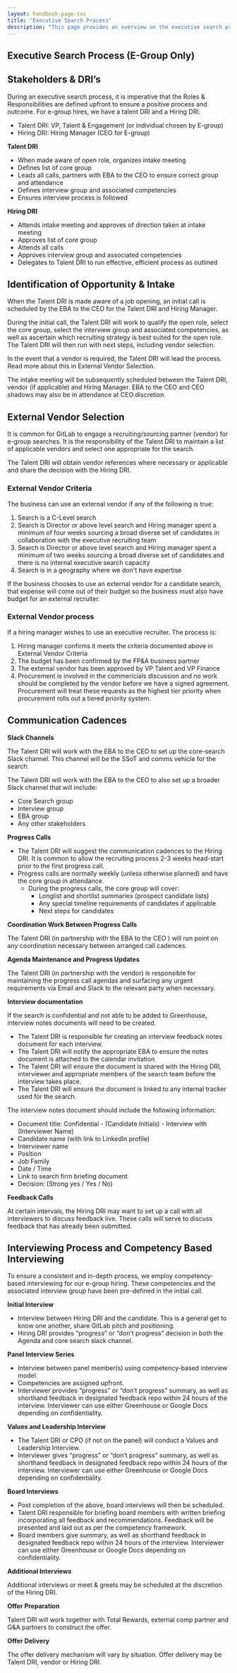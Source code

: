 ```yaml
---
layout: handbook-page-toc
title: "Executive Search Process"
description: "This page provides an overview on the executive search process"
---
```


## Executive Search Process (E-Group Only)

## Stakeholders & DRI’s

During an executive search process, it is imperative that the Roles & Responsibilities are defined upfront to ensure a positive process and outcome. For e-group hires, we have a talent DRI and a Hiring DRI. 

* Talent DRI: VP, Talent & Engagement (or individual chosen by E-group)
* Hiring DRI: Hiring Manager (CEO for E-group)

**Talent DRI**
* When made aware of open role, organizes intake meeting
* Defines list of core group
* Leads all calls, partners with EBA to the CEO to ensure correct group and attendance 
* Defines interview group and associated competencies
* Ensures interview process is followed

**Hiring DRI**
* Attends intake meeting and approves of direction taken at intake meeting
* Approves list of core group 
* Attends all calls
* Approves interview group and associated competencies
* Delegates to Talent DRI to run effective, efficient process as outlined


## Identification of Opportunity & Intake

When the Talent DRI is made aware of a job opening, an initial call is scheduled by the EBA to the CEO for the Talent DRI and Hiring Manager.

During the initial call, the Talent DRI will work to qualify the open role, select the core group, select the interview group and associated competencies, as well as ascertain which recruiting strategy is best suited for the open role. The Talent DRI will then run with next steps, including vendor selection.

In the event that a vendor is required, the Talent DRI will lead the process. Read more about this in External Vendor Selection.

The intake meeting will be subsequently scheduled between the Talent DRI, vendor (if applicable) and Hiring Manager. EBA to the CEO and CEO shadows may also be in attendance at CEO discretion.


## External Vendor Selection

It is common for GitLab to engage a recruiting/sourcing partner (vendor) for e-group searches. It is the responsibility of the Talent DRI to maintain a list of applicable vendors and select one appropriate for the search.

The Talent DRI will obtain vendor references where necessary or applicable and share the decision with the Hiring DRI.

### External Vendor Criteria

The business can use an external vendor if any of the following is true:

1. Search is a C-Level search
1. Search is Director or above level search and Hiring manager spent a minimum of four weeks sourcing a broad diverse set of candidates in collaboration with the executive recruiting team
1. Search is Director or above level search and Hiring manager spent a minimum of two weeks sourcing a broad diverse set of candidates and there is no internal executive search capacity
1. Search is in a geography where we don't have expertise

If the business chooses to use an external vendor for a candidate search, that expense will come out of their budget so the business must also have budget for an external recruiter.

### External Vendor process

If a hiring manager wishes to use an executive recruiter. The process is:
1. Hiring manager confirms it meets the criteria documented above in External Vendor Criteria
1. The budget has been confirmed by the FP&A business partner
1. The external vendor has been approved by VP Talent and VP Finance
1. Procurement is involved in the commericials discussion and no work should be completed by the vendor before we have a signed agreement. Procurement will treat these requests as the highest tier priority when procurement rolls out a tiered priority system.


## Communication Cadences
**Slack Channels**

The Talent DRI will work with the EBA to the CEO to set up the core-search Slack channel. This channel will be the SSoT and comms vehicle for the search.

The Talent DRI will work with the EBA to the CEO to also set up a broader Slack channel that will include:

* Core Search group
* Interview group
* EBA group
* Any other stakeholders

**Progress Calls**
* The Talent DRI will suggest the communication cadences to the Hiring DRI. It is common to allow the recruiting process 2-3 weeks head-start prior to the first progress call.
* Progress calls are normally weekly (unless otherwise planned) and have the core group in attendance.
    * During the progress calls, the core group will cover:
        * Longlist and shortlist summaries (prospect candidate lists)
        * Any special timeline requirements of candidates if applicable
        * Next steps for candidates 

**Coordination Work Between Progress Calls**

The Talent DRI (in partnership with the EBA to the CEO ) will run point on any coordination necessary between arranged call cadences.

**Agenda Maintenance and Progress Updates**

The Talent DRI (in partnership with the vendor) is responsible for maintaining the progress call agendas and surfacing any urgent requirements via Email and Slack to the relevant party when necessary.

**Interview documentation**

If the search is confidential and not able to be added to Greenhouse, interview notes documents will need to be created.
* The Talent DRI is responsible for creating an interview feedback notes document for each interview. 
* The Talent DRI will notify the appropriate EBA to ensure the notes document is attached to the calendar invitation
* The Talent DRI will ensure the document is shared with the Hiring DRI, interviewer and appropriate members of the search team before the interview takes place.
* The Talent DRI will ensure the document is linked to any internal tracker used for the search.

The interview notes document should include the following information:
* Document title: Confidential - (Candidate Initials) - Interview with (Interviewer Name)
* Candidate name (with link to LinkedIn profile)
* Interviewer name
* Position
* Job Family
* Date / Time
* Link to search firm briefing document
* Decision: (Strong yes / Yes / No)

**Feedback Calls**

At certain intervals, the Hiring DRI may want to set up a call with all interviewers to discuss feedback live. These calls will serve to discuss feedback that has already been submitted.

## Interviewing Process and Competency Based Interviewing

To ensure a consistent and in-depth process, we employ competency-based interviewing for our e-group hiring. These competencies and the associated interview group have been pre-defined in the initial call.

**Initial Interview**
* Interview between Hiring DRI and the candidate. This is a general get to know one another, share GitLab pitch and positioning. 
* Hiring DRI provides “progress” or “don’t progress” decision in both the Agenda and core search slack channel.

**Panel Interview Series**
* Interview between panel member(s) using competency-based interview model.
* Competencies are assigned upfront.
* Interviewer provides “progress” or “don’t progress” summary, as well as shorthand feedback in designated feedback repo within 24 hours of the interview. Interviewer can use either Greenhouse or Google Docs depending on confidentiality.

**Values and Leadership Interview**
* The Talent DRI or CPO (if not on the panel) will conduct a Values and Leadership Interview. 
* Interviewer gives “progress” or “don’t progress” summary, as well as shorthand feedback in designated feedback repo within 24 hours of the interview. Interviewer can use either Greenhouse or Google Docs depending on confidentiality.

**Board Interviews**
* Post completion of the above, board interviews will then be scheduled.
* Talent DRI responsible for briefing board members with written briefing incorporating all feedback and recommendations. Feedback will be presented and laid out as per the competency framework.
* Board members give summary, as well as shorthand feedback in designated feedback repo within 24 hours of the interview. Interviewer can use either Greenhouse or Google Docs depending on confidentiality.

**Additional Interviews**

Additional interviews or meet & greets may be scheduled at the discretion of the Hiring DRI.

**Offer Preparation**

Talent DRI will work together with Total Rewards, external comp partner and G&A partners to construct the offer.

**Offer Delivery**

The offer delivery mechanism will vary by situation. Offer delivery may be Talent DRI, vendor or Hiring DRI.
